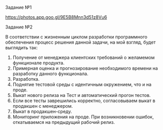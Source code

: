 Задание №1

https://photos.app.goo.gl/9E5B8Mnn3d51z8Vu6


Задание №2

В соответствии с жизненным циклом разработки программного обеспечения
процесс решения данной задачи, на мой взгляд, будет выглядить так:

1. Получение от менеджера клиентских требований о желамемом  функционале продукта.
2. Примерная оценка и прогнозирование необходимого времени на разработку данного функционала. 
3. Разработка. 
4. Поднятие тестовой среды с идентичным окружением, что и на проде. 
5. Выкат нового релиза на Тест и автоматический прогон тестов.
6. Если все тесты заврешились корректно, согласовываем выкат в продакшен с менеджером.
7. Выкат в продакшен-среду.
8. Мониторинг приложения на проде. При возникновении ошибок, откатываемся на предыдущий рабочий релиз.
